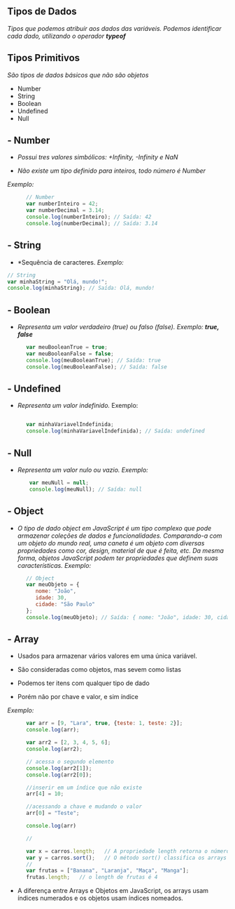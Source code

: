 ## Tipos de Dados
*Tipos que podemos atribuir aos dados das variáveis. Podemos identificar cada dado, utilizando o operador **typeof***

## Tipos Primitivos
 *São tipos de dados básicos que não são objetos*

 - Number
 - String
 - Boolean
 - Undefined
 - Null

## - Number
- *Possui tres valores simbólicos: +Infinity, -Infinity e NaN*

- *Não existe um tipo definido para inteiros, todo número é Number*

*Exemplo:* 
``````javascript
      // Number
      var numberInteiro = 42;
      var numberDecimal = 3.14;
      console.log(numberInteiro); // Saída: 42
      console.log(numberDecimal); // Saída: 3.14

``````

## - String
- *Sequência de caracteres.
*Exemplo:* 
``````javascript
// String
var minhaString = "Olá, mundo!";
console.log(minhaString); // Saída: Olá, mundo!
``````

## - Boolean
- *Representa um valor verdadeiro (true) ou falso (false).
*Exemplo:* **true, false***

`````` javascript
      var meuBooleanTrue = true;
      var meuBooleanFalse = false;
      console.log(meuBooleanTrue); // Saída: true
      console.log(meuBooleanFalse); // Saída: false
``````

## - Undefined
- *Representa um valor indefinido.* Exemplo:

``````javascript

      var minhaVariavelIndefinida;
      console.log(minhaVariavelIndefinida); // Saída: undefined
``````
## - Null
-  *Representa um valor nulo ou vazio.*
*Exemplo:*
``````javascript
       var meuNull = null;
       console.log(meuNull); // Saída: null
``````

## - Object
- *O tipo de dado object em JavaScript é um tipo complexo que pode armazenar coleções de dados e funcionalidades. Comparando-a com um objeto do mundo real, uma caneta é um objeto com diversas propriedades como cor, design, material de que é feita, etc. Da mesma forma, objetos JavaScript podem ter propriedades que definem suas características.*
*Exemplo:*
``````javascript
      // Object
      var meuObjeto = {
         nome: "João",
         idade: 30,
         cidade: "São Paulo"
      };
      console.log(meuObjeto); // Saída: { nome: "João", idade: 30, cidade: "São Paulo" }
``````
## - Array
 - Usados para armazenar vários valores em uma única variável.

 - São consideradas como objetos, mas sevem como listas

- Podemos ter itens com qualquer tipo de dado

- Porém não por chave e valor, e sim índice

*Exemplo:*

```````javascript
      var arr = [9, "Lara", true, {teste: 1, teste: 2}];
      console.log(arr);

      var arr2 = [2, 3, 4, 5, 6];
      console.log(arr2);

      // acessa o segundo elemento 
      console.log(arr2[1]);
      console.log(arr2[0]);

      //inserir em um índice que não existe 
      arr[4] = 10;

      //acessando a chave e mudando o valor 
      arr[0] = "Teste";

      console.log(arr)

      //

      var x = carros.length;   // A propriedade length retorna o número de elementos
      var y = carros.sort();   // O método sort() classifica os arrays
      //
      var frutas = ["Banana", "Laranja", "Maça", "Manga"];
      frutas.length;   // o length de frutas é 4
```````

- A diferença entre Arrays e Objetos
em JavaScript, os arrays usam índices numerados e os objetos usam índices nomeados.

